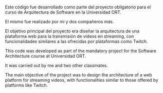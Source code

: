 Este código fue desarrollado como parte del proyecto obligatorio para el curso de Arquitectura de Software en la Universidad ORT. 

El mismo fue realizado por mi y dos compañeros más. 

El objetivo principal del proyecto era diseñar la arquitectura de una plataforma web para la transmisión de videos en streaming, con funcionalidades similares a las ofrecidas por plataformas como Twitch.



This code was developed as part of the mandatory project for the Software Architecture course at Universidad ORT.

It was carried out by me and two other classmates.

The main objective of the project was to design the architecture of a web platform for streaming videos, with functionalities similar to those offered by platforms like Twitch.
